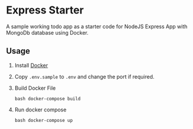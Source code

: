 # Express Starter

A sample working todo app as a starter code for NodeJS Express App with MongoDb database using Docker.


## Usage
1. Install [Docker](https://www.docker.com/)
2. Copy `.env.sample` to `.env` and change the port if required.
3. Build Docker File


   ```bash docker-compose build```
4. Run docker compose


   ```bash docker-compose up```